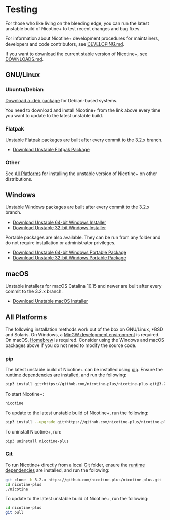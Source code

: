 # Testing

For those who like living on the bleeding edge, you can run the latest unstable build of Nicotine+ to test recent changes and bug fixes.

For information about Nicotine+ development procedures for maintainers, developers and code contributors, see [DEVELOPING.md](DEVELOPING.md).

If you want to download the current stable version of Nicotine+, see [DOWNLOADS.md](DOWNLOADS.md).


## GNU/Linux

### Ubuntu/Debian

[Download a .deb package](https://nightly.link/nicotine-plus/nicotine-plus/workflows/packaging/3.2.x/debian-package.zip) for Debian-based systems.

You need to download and install Nicotine+ from the link above every time you want to update to the latest unstable build.

### Flatpak

Unstable [Flatpak](https://www.flatpak.org/setup/) packages are built after every commit to the 3.2.x branch.

- [Download Unstable Flatpak Package](https://nightly.link/nicotine-plus/nicotine-plus/workflows/packaging/3.2.x/flatpak-package-x86_64.zip)

### Other

See [All Platforms](#all-platforms) for installing the unstable version of Nicotine+ on other distributions.


## Windows

Unstable Windows packages are built after every commit to the 3.2.x branch.

- [Download Unstable 64-bit Windows Installer](https://nightly.link/nicotine-plus/nicotine-plus/workflows/packaging/3.2.x/windows-x86_64-installer.zip)
- [Download Unstable 32-bit Windows Installer](https://nightly.link/nicotine-plus/nicotine-plus/workflows/packaging/3.2.x/windows-i686-installer.zip)

Portable packages are also available. They can be run from any folder and do not require installation or administrator privileges.

- [Download Unstable 64-bit Windows Portable Package](https://nightly.link/nicotine-plus/nicotine-plus/workflows/packaging/3.2.x/windows-x86_64-package.zip)
- [Download Unstable 32-bit Windows Portable Package](https://nightly.link/nicotine-plus/nicotine-plus/workflows/packaging/3.2.x/windows-i686-package.zip)

## macOS

Unstable installers for macOS Catalina 10.15 and newer are built after every commit to the 3.2.x branch.

- [Download Unstable macOS Installer](https://nightly.link/nicotine-plus/nicotine-plus/workflows/packaging/3.2.x/macos-installer.zip)


## All Platforms

The following installation methods work out of the box on GNU/Linux, *BSD and Solaris. On Windows, a [MinGW development environment](PACKAGING.md#windows) is required. On macOS, [Homebrew](PACKAGING.md#macos) is required. Consider using the Windows and macOS packages above if you do not need to modify the source code.

### pip

The latest unstable build of Nicotine+ can be installed using [pip](https://pip.pypa.io/). Ensure the [runtime dependencies](DEPENDENCIES.md) are installed, and run the following:

```sh
pip3 install git+https://github.com/nicotine-plus/nicotine-plus.git@3.2.x
```

To start Nicotine+:

```sh
nicotine
```

To update to the latest unstable build of Nicotine+, run the following:

```sh
pip3 install --upgrade git+https://github.com/nicotine-plus/nicotine-plus.git@3.2.x
```

To uninstall Nicotine+, run:

```sh
pip3 uninstall nicotine-plus
```

### Git

To run Nicotine+ directly from a local [Git](https://git-scm.com/) folder, ensure the [runtime dependencies](DEPENDENCIES.md) are installed, and run the following:

```sh
git clone -b 3.2.x https://github.com/nicotine-plus/nicotine-plus.git
cd nicotine-plus
./nicotine
```

To update to the latest unstable build of Nicotine+, run the following:

```sh
cd nicotine-plus
git pull
```
